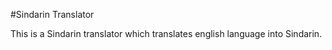 #Sindarin Translator

This is a Sindarin translator which translates english language into Sindarin.